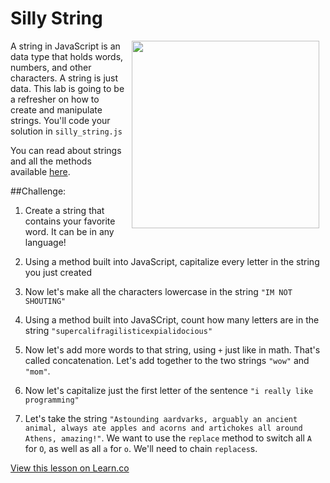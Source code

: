 # Silly String

<img src="https://s3.amazonaws.com/after-school-assets/silly-string.gif" align="right" hspace="10" width="300px">

A string in JavaScript is an data type that holds words, numbers, and other characters. A string is just data. This lab is going to be a refresher on how to create and manipulate strings. You'll code your solution in `silly_string.js`

You can read about strings and all the methods available [here](http://www.ruby-doc.org/core-2.1.1/String.html).


##Challenge:
1. Create a string that contains your favorite word. It can be in any language!

2. Using a method built into JavaScript, capitalize every letter in the string you just created

3. Now let's make all the characters lowercase in the string `"IM NOT SHOUTING"`

4. Using a method built into JavaSCript, count how many letters are in the string `"supercalifragilisticexpialidocious"`

5. Now let's add more words to that string, using `+` just like in math. That's called concatenation. Let's add together to the two strings `"wow"` and `"mom"`.

6. Now let's capitalize just the first letter of the sentence `"i really like programming"`

7. Let's take the string `"Astounding aardvarks, arguably an ancient animal, always ate apples and acorns and artichokes all around Athens, amazing!"`. We want to use the `replace` method to switch all `A` for `O`, as well as all `a` for `o`. We'll need to chain `replaces`s.



<a href='https://learn.co/lessons/hs-intro-web-design-string-mashup-todo' data-visibility='hidden'>View this lesson on Learn.co</a>
